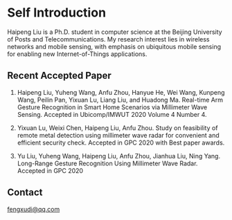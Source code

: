 # Self Introduction

Haipeng Liu is a Ph.D. student in computer science at the Beijing University of Posts and Telecommunications. My research interest lies in wireless networks and mobile sensing, with emphasis on ubiquitous mobile sensing for enabling new Internet-of-Things applications. 

## Recent Accepted Paper

1. Haipeng Liu, Yuheng Wang, Anfu Zhou, Hanyue He, Wei Wang, Kunpeng Wang, Peilin Pan, Yixuan Lu, Liang Liu, and Huadong Ma. Real-time Arm Gesture Recognition in Smart Home Scenarios via Millimeter Wave Sensing. Accepted in Ubicomp/IMWUT 2020 Volume 4 Number 4.

2. Yixuan Lu, Weixi Chen, Haipeng Liu, Anfu Zhou. Study on feasibility of remote metal detection using millimeter wave radar for convenient and efficient security check. Accepted in GPC 2020 with Best paper awards.

3. Yu Liu, Yuheng Wang, Haipeng Liu, Anfu Zhou, Jianhua Liu, Ning Yang. Long-Range Gesture Recognition Using Millimeter Wave Radar. Accepted in GPC 2020

## Contact

fengxudi@qq.com
